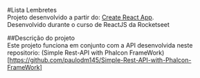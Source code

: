 #Lista Lembretes  
Projeto desenvolvido a partir do: [Create React App](https://github.com/facebook/create-react-app).  
Desenvolvido durante o curso de ReactJS da Rocketseet  

##Descrição do projeto  
Este projeto funciona em conjunto com a API desenvolvida neste repositorio: (Simple Rest-API with Phalcon FrameWork)[https://github.com/paulodm145/Simple-Rest-API-with-Phalcon-FrameWork]


